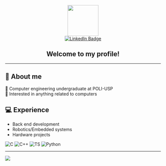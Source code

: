 <!--TODO: Change profile picture-->
<div align="center" id="header">
    <img src="https://avatars.githubusercontent.com/u/111514805?v=4/" width=100px> 
    <div align="center">
        <a href="https://www.linkedin.com/in/erick-diogo-de-almeida-sousa-baa410269/">
            <img src="https://img.shields.io/badge/LinkedIn-blue?style=for-the-badge&logo=linkedin&logoColor=white" alt="LinkedIn Badge"/>
        </a>
    </div>
    <h2>
        Welcome to my profile!
    </h2>
</div>

---

## 👤 About me

:book: Computer engineering undergraduate at POLI-USP<br>
:telescope: Interested in anything related to computers<br>


## 💻 Experience
- Back end development
- Robotics/Embedded systems
- Hardware projects

![C](https://img.shields.io/badge/c-%2300599C.svg?style=for-the-badge&logo=c&logoColor=white) ![C++](https://img.shields.io/badge/c++-%2300599C.svg?style=for-the-badge&logo=c%2B%2B&logoColor=white) ![TS](https://img.shields.io/badge/typescript-%2300599C.svg?style=for-the-badge&logo=typescript&logoColor=white) ![Python](https://img.shields.io/badge/python-%2300599C.svg?style=for-the-badge&logo=python&logoColor=white)


---
[![](https://visitcount.itsvg.in/api?id=Erick-DAS&icon=0&color=0)](https://visitcount.itsvg.in)
